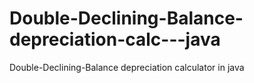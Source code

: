 # Double-Declining-Balance-depreciation-calc---java
Double-Declining-Balance depreciation calculator in java
